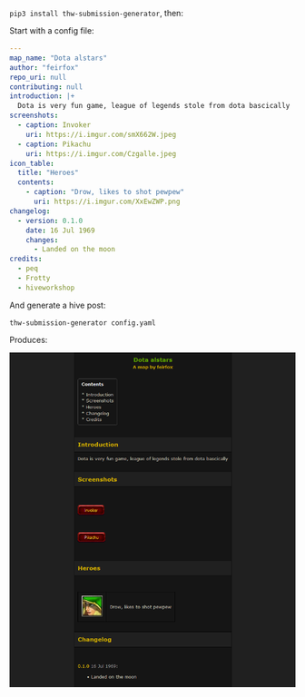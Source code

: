 `pip3 install thw-submission-generator`, then:

Start with a config file:

```yaml
---
map_name: "Dota alstars"
author: "feirfox"
repo_uri: null
contributing: null
introduction: |+
  Dota is very fun game, league of legends stole from dota bascically
screenshots:
  - caption: Invoker
    uri: https://i.imgur.com/smX662W.jpeg
  - caption: Pikachu
    uri: https://i.imgur.com/Czgalle.jpeg
icon_table:
  title: "Heroes"
  contents:
    - caption: "Drow, likes to shot pewpew"
      uri: https://i.imgur.com/XxEwZWP.png
changelog:
  - version: 0.1.0
    date: 16 Jul 1969
    changes:
      - Landed on the moon
credits:
  - peq
  - Frotty
  - hiveworkshop
```

And generate a hive post:

```shell
thw-submission-generator config.yaml
```

Produces:

![Example post](screenshot.png)
